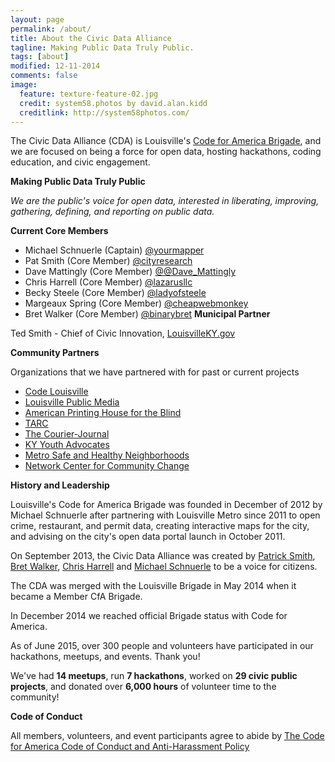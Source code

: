```yaml
---
layout: page
permalink: /about/
title: About the Civic Data Alliance
tagline: Making Public Data Truly Public.
tags: [about]
modified: 12-11-2014
comments: false
image:
  feature: texture-feature-02.jpg
  credit: system58.photos by david.alan.kidd
  creditlink: http://system58photos.com/
---
```


The Civic Data Alliance (CDA) is Louisville's [Code for America Brigade](http://www.codeforamerica.org/brigade/Civic_Data_Alliance/), and we are focused on being a force for open data, hosting hackathons, coding education, and civic engagement.

**Making Public Data Truly Public**

*We are the public's voice for open data, interested in liberating, improving, gathering, defining, and reporting on public data.*

**Current Core Members**

* Michael Schnuerle (Captain) [@yourmapper](https://www.twitter.com/yourmapper)
* Pat Smith (Core Member) [@cityresearch](https://twitter.com/CityResearch)
* Dave Mattingly (Core Member) [@@Dave_Mattingly](https://twitter.com/dave_mattingly)
* Chris Harrell (Core Member) [@lazarusllc](https://twitter.com/LazarusLLC)
* Becky Steele (Core Member) [@ladyofsteele](https://twitter.com/ladyofsteele)
* Margeaux Spring (Core Member) [@cheapwebmonkey](https://twitter.com/cheapwebmonkey)
* Bret Walker (Core Member) [@binarybret](https://twitter.com/BinaryBret)
**Municipal Partner**

Ted Smith - Chief of Civic Innovation, [LouisvilleKY.gov](http://louisvilleky.gov/government/mayor-greg-fischer/mayors-staff)

**Community Partners**

Organizations that we have partnered with for past or current projects

* [Code Louisville](http://www.codelouisville.org/)
* [Louisville Public Media](http://louisvillepublicmedia.org/)
* [American Printing House for the Blind](http://www.aph.org/)
* [TARC](http://ridetarc.org/)
* [The Courier-Journal](http://www.courier-journal.com/)
* [KY Youth Advocates](http://kyyouth.org/)
* [Metro Safe and Healthy Neighborhoods](https://louisvilleky.gov/government/safe-neighborhoods)
* [Network Center for Community Change](http://makechangetogether.org/)

**History and Leadership**

Louisville's Code for America Brigade was founded in December of 2012 by Michael Schnuerle after partnering with Louisville Metro since 2011 to open crime, restaurant, and permit data, creating interactive maps for the city, and advising on the city's open data portal launch in October 2011.

On September 2013, the Civic Data Alliance was created by [Patrick Smith](http://citycollaborative.org/), [Bret Walker](http://www.louiewatch.com/), [Chris Harrell](http://www.lazarusllc.com/) and [Michael Schnuerle](http://www.yourmapper.com/) to be a voice for citizens.  

The CDA was merged with the Louisville Brigade in May 2014 when it became a Member CfA Brigade.

In December 2014 we reached official Brigade status with Code for America.

As of June 2015, over 300 people and volunteers have participated in our hackathons, meetups, and events.  Thank you!

We've had **14 meetups**, run **7 hackathons**, worked on **29 civic public projects**, and donated over **6,000 hours** of volunteer time to the community!

**Code of Conduct**

All members, volunteers, and event participants agree to abide by [The Code for America Code of Conduct and Anti-Harassment Policy](https://github.com/codeforamerica/codeofconduct)

